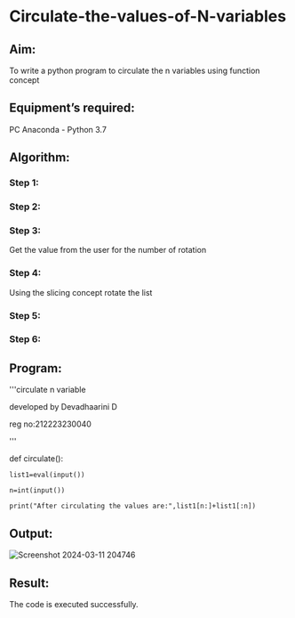 # Circulate-the-values-of-N-variables
## Aim:
To write a python program to circulate the n variables using function concept
## Equipment’s required:
PC
Anaconda - Python 3.7
## Algorithm: 
### Step 1: 
### Step 2: 
### Step 3: 
Get the value from the user for the number of rotation
### Step 4: 
Using the slicing concept rotate the list

### Step 5: 
### Step 6: 
## Program:
'''circulate n variable

developed by Devadhaarini D

reg no:212223230040

'''

def circulate():

    list1=eval(input())
    
    n=int(input())
    
    print("After circulating the values are:",list1[n:]+list1[:n])
## Output:
![Screenshot 2024-03-11 204746](https://github.com/Devadhaarini/Circulate-the-values-of-N-variables/assets/145796552/f3af7261-c05f-4490-b1a6-9709056c0468)

## Result:
The code is executed successfully.
